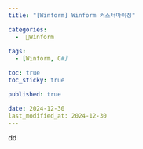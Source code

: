 ```yaml
---
title: "[Winform] Winform 커스터마이징"

categories:
  -  Winform
  
tags:
  - [Winform, C#]

toc: true
toc_sticky: true

published: true

date: 2024-12-30
last_modified_at: 2024-12-30
---
```


dd